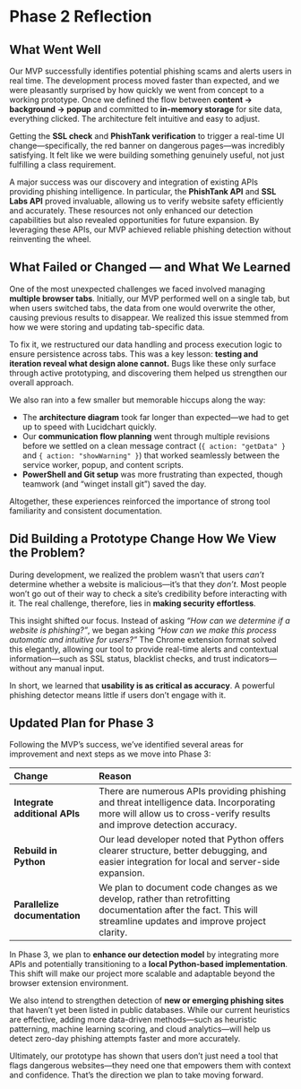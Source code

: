 # **Phase 2 Reflection**

## **What Went Well**
Our MVP successfully identifies potential phishing scams and alerts users in real time. The development process moved faster than expected, and we were pleasantly surprised by how quickly we went from concept to a working prototype. Once we defined the flow between **content → background → popup** and committed to **in-memory storage** for site data, everything clicked. The architecture felt intuitive and easy to adjust.  

Getting the **SSL check** and **PhishTank verification** to trigger a real-time UI change—specifically, the red banner on dangerous pages—was incredibly satisfying. It felt like we were building something genuinely useful, not just fulfilling a class requirement.  

A major success was our discovery and integration of existing APIs providing phishing intelligence. In particular, the **PhishTank API** and **SSL Labs API** proved invaluable, allowing us to verify website safety efficiently and accurately. These resources not only enhanced our detection capabilities but also revealed opportunities for future expansion. By leveraging these APIs, our MVP achieved reliable phishing detection without reinventing the wheel.

## **What Failed or Changed — and What We Learned**
One of the most unexpected challenges we faced involved managing **multiple browser tabs**. Initially, our MVP performed well on a single tab, but when users switched tabs, the data from one would overwrite the other, causing previous results to disappear. We realized this issue stemmed from how we were storing and updating tab-specific data.  

To fix it, we restructured our data handling and process execution logic to ensure persistence across tabs. This was a key lesson: **testing and iteration reveal what design alone cannot.** Bugs like these only surface through active prototyping, and discovering them helped us strengthen our overall approach.  

We also ran into a few smaller but memorable hiccups along the way:
- The **architecture diagram** took far longer than expected—we had to get up to speed with Lucidchart quickly.  
- Our **communication flow planning** went through multiple revisions before we settled on a clean message contract (`{ action: "getData" }` and `{ action: "showWarning" }`) that worked seamlessly between the service worker, popup, and content scripts.  
- **PowerShell and Git setup** was more frustrating than expected, though teamwork (and “winget install git”) saved the day.  

Altogether, these experiences reinforced the importance of strong tool familiarity and consistent documentation.  

## **Did Building a Prototype Change How We View the Problem?**
During development, we realized the problem wasn’t that users *can’t* determine whether a website is malicious—it’s that they *don’t*. Most people won’t go out of their way to check a site’s credibility before interacting with it. The real challenge, therefore, lies in **making security effortless**.  

This insight shifted our focus. Instead of asking *“How can we determine if a website is phishing?”*, we began asking *“How can we make this process automatic and intuitive for users?”* The Chrome extension format solved this elegantly, allowing our tool to provide real-time alerts and contextual information—such as SSL status, blacklist checks, and trust indicators—without any manual input.  

In short, we learned that **usability is as critical as accuracy**. A powerful phishing detector means little if users don’t engage with it.

## **Updated Plan for Phase 3**
Following the MVP’s success, we’ve identified several areas for improvement and next steps as we move into Phase 3:

| **Change** | **Reason** |
| :-- | :-- |
| **Integrate additional APIs** | There are numerous APIs providing phishing and threat intelligence data. Incorporating more will allow us to cross-verify results and improve detection accuracy. |
| **Rebuild in Python** | Our lead developer noted that Python offers clearer structure, better debugging, and easier integration for local and server-side expansion. |
| **Parallelize documentation** | We plan to document code changes as we develop, rather than retrofitting documentation after the fact. This will streamline updates and improve project clarity. |

In Phase 3, we plan to **enhance our detection model** by integrating more APIs and potentially transitioning to a **local Python-based implementation**. This shift will make our project more scalable and adaptable beyond the browser extension environment.  

We also intend to strengthen detection of **new or emerging phishing sites** that haven’t yet been listed in public databases. While our current heuristics are effective, adding more data-driven methods—such as heuristic patterning, machine learning scoring, and cloud analytics—will help us detect zero-day phishing attempts faster and more accurately.  

Ultimately, our prototype has shown that users don’t just need a tool that flags dangerous websites—they need one that empowers them with context and confidence. That’s the direction we plan to take moving forward.
